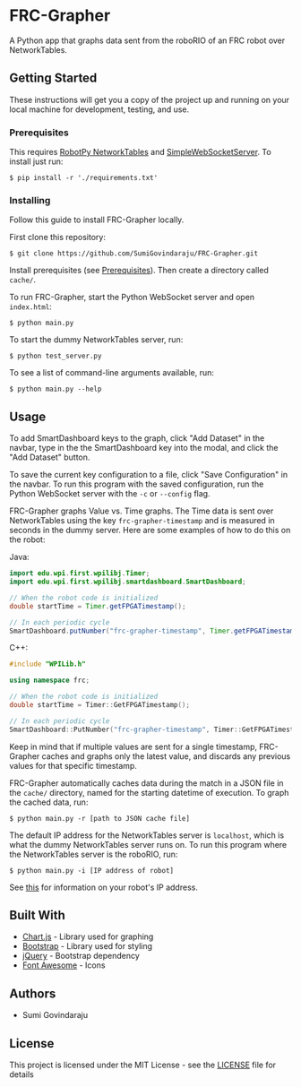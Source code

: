 # FRC-Grapher
A Python app that graphs data sent from the roboRIO of an FRC robot over NetworkTables. 

## Getting Started
These instructions will get you a copy of the project up and running on your local machine for development, testing, and use.

### Prerequisites
This requires [RobotPy NetworkTables](https://github.com/robotpy/pynetworktables) and [SimpleWebSocketServer](https://github.com/dpallot/simple-websocket-server). To install just run:
```
$ pip install -r './requirements.txt'
```

### Installing
Follow this guide to install FRC-Grapher locally.

First clone this repository:
```
$ git clone https://github.com/SumiGovindaraju/FRC-Grapher.git
```

Install prerequisites (see [Prerequisites](#prerequisites)). Then create a directory called `cache/`.

To run FRC-Grapher, start the Python WebSocket server and open `index.html`:
```
$ python main.py
```

To start the dummy NetworkTables server, run:
```
$ python test_server.py
```

To see a list of command-line arguments available, run:
```
$ python main.py --help
```

## Usage
To add SmartDashboard keys to the graph, click "Add Dataset" in the navbar, type in the the SmartDashboard key into the modal, and click the "Add Dataset" button.

To save the current key configuration to a file, click "Save Configuration" in the navbar. To run this program with the saved configuration, run the Python WebSocket server with the `-c` or `--config` flag.

FRC-Grapher graphs Value vs. Time graphs. The Time data is sent over NetworkTables using the key `frc-grapher-timestamp` and is measured in seconds in the dummy server. Here are some examples of how to do this on the robot:

Java:
```java
import edu.wpi.first.wpilibj.Timer;
import edu.wpi.first.wpilibj.smartdashboard.SmartDashboard;

// When the robot code is initialized
double startTime = Timer.getFPGATimestamp();

// In each periodic cycle
SmartDashboard.putNumber("frc-grapher-timestamp", Timer.getFPGATimestamp() - startTime);
```

C++:
```cpp
#include "WPILib.h"

using namespace frc;

// When the robot code is initialized
double startTime = Timer::GetFPGATimestamp();

// In each periodic cycle	
SmartDashboard::PutNumber("frc-grapher-timestamp", Timer::GetFPGATimestamp() - startTime);
```

Keep in mind that if multiple values are sent for a single timestamp, FRC-Grapher caches and graphs only the latest value, and discards any previous values for that specific timestamp.

FRC-Grapher automatically caches data during the match in a JSON file in the `cache/` directory, named for the starting datetime of execution. To graph the cached data, run:
```
$ python main.py -r [path to JSON cache file]
```

The default IP address for the NetworkTables server is `localhost`, which is what the dummy NetworkTables server runs on. To run this program where the NetworkTables server is the roboRIO, run:
```
$ python main.py -i [IP address of robot]
```

See [this](https://wpilib.screenstepslive.com/s/4485/m/24193/l/319135-ip-networking-at-the-event) for information on your robot's IP address.

## Built With
* [Chart.js](http://www.chartjs.org/) - Library used for graphing
* [Bootstrap](https://getbootstrap.com/) - Library used for styling
* [jQuery](https://jquery.com/) - Bootstrap dependency 
* [Font Awesome](https://fontawesome.com/) - Icons

## Authors
* Sumi Govindaraju

## License
This project is licensed under the MIT License - see the [LICENSE](LICENSE) file for details
